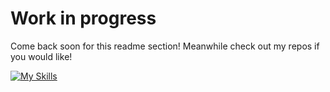 # Work in progress
Come back soon for this readme section! Meanwhile check out my repos if you would like!

[![My Skills](https://skillicons.dev/icons?i=html,css,js,c,androidstudio,apple,linux,mint,blender,github,lua,py,vscode,windows)](https://skillicons.dev)
